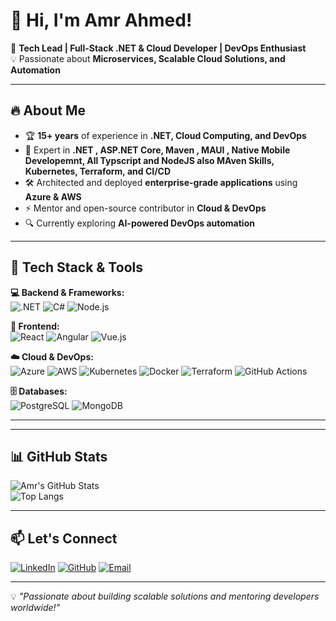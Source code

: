 # 👋 Hi, I'm Amr Ahmed!

🚀 **Tech Lead | Full-Stack .NET & Cloud Developer | DevOps Enthusiast**  
💡 Passionate about **Microservices, Scalable Cloud Solutions, and Automation**

---

## 🔥 About Me
- 🏆 **15+ years** of experience in **.NET, Cloud Computing, and DevOps**
- 🎯 Expert in **.NET , ASP.NET Core, Maven , MAUI , Native Mobile Developemnt, All Typscript and NodeJS also MAven Skills, Kubernetes, Terraform, and CI/CD**
- 🛠️ Architected and deployed **enterprise-grade applications** using **Azure & AWS**
- ⚡ Mentor and open-source contributor in **Cloud & DevOps**
- 🔍 Currently exploring **AI-powered DevOps automation**

---

## 🚀 Tech Stack & Tools

**💻 Backend & Frameworks:**  
![.NET](https://img.shields.io/badge/.NET-512BD4?style=for-the-badge&logo=dotnet&logoColor=white) ![C#](https://img.shields.io/badge/C%23-239120?style=for-the-badge&logo=c-sharp&logoColor=white) ![Node.js](https://img.shields.io/badge/Node.js-339933?style=for-the-badge&logo=nodedotjs&logoColor=white) 

**🎨 Frontend:**  
![React](https://img.shields.io/badge/React-61DAFB?style=for-the-badge&logo=react&logoColor=white) ![Angular](https://img.shields.io/badge/Angular-DD0031?style=for-the-badge&logo=angular&logoColor=white) ![Vue.js](https://img.shields.io/badge/Vue.js-4FC08D?style=for-the-badge&logo=vue.js&logoColor=white)

**☁️ Cloud & DevOps:**  
![Azure](https://img.shields.io/badge/Azure-0078D4?style=for-the-badge&logo=microsoftazure&logoColor=white) ![AWS](https://img.shields.io/badge/AWS-232F3E?style=for-the-badge&logo=amazonaws&logoColor=white) ![Kubernetes](https://img.shields.io/badge/Kubernetes-326CE5?style=for-the-badge&logo=kubernetes&logoColor=white) 
![Docker](https://img.shields.io/badge/Docker-2496ED?style=for-the-badge&logo=docker&logoColor=white) ![Terraform](https://img.shields.io/badge/Terraform-7B42BC?style=for-the-badge&logo=terraform&logoColor=white) ![GitHub Actions](https://img.shields.io/badge/GitHub_Actions-2088FF?style=for-the-badge&logo=github-actions&logoColor=white) 

**🗄️ Databases:**  
![PostgreSQL](https://img.shields.io/badge/PostgreSQL-336791?style=for-the-badge&logo=postgresql&logoColor=white) ![MongoDB](https://img.shields.io/badge/MongoDB-4EA94B?style=for-the-badge&logo=mongodb&logoColor=white) 

---


---

## 📊 GitHub Stats
![Amr's GitHub Stats](https://github-readme-stats.vercel.app/api?username=yourusername&show_icons=true&theme=dark)  
![Top Langs](https://github-readme-stats.vercel.app/api/top-langs/?username=yourusername&layout=compact&theme=dark)

---

## 📫 Let's Connect
[![LinkedIn](https://img.shields.io/badge/LinkedIn-0A66C2?style=for-the-badge&logo=linkedin&logoColor=white)](https://www.linkedin.com/in/amro-ahmed-924778209) [![GitHub](https://img.shields.io/badge/GitHub-181717?style=for-the-badge&logo=github&logoColor=white)](https://github.com/AmrElsherif83) [![Email](https://img.shields.io/badge/Email-D14836?style=for-the-badge&logo=gmail&logoColor=white)](mailto:amr.elsherif83@gmail.com)  

---

💡 _"Passionate about building scalable solutions and mentoring developers worldwide!"_
